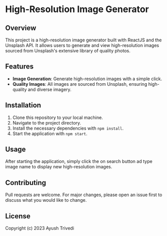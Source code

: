 # High-Resolution Image Generator

## Overview
This project is a high-resolution image generator built with ReactJS and the Unsplash API. It allows users to generate and view high-resolution images sourced from Unsplash's extensive library of quality photos.

## Features
- **Image Generation**: Generate high-resolution images with a simple click.
- **Quality Images**: All images are sourced from Unsplash, ensuring high-quality and diverse imagery.

## Installation
1. Clone this repository to your local machine.
2. Navigate to the project directory.
3. Install the necessary dependencies with `npm install`.
4. Start the application with `npm start`.

## Usage
After starting the application, simply click the on search button ad type image name to display new high-resolution images.

## Contributing
Pull requests are welcome. For major changes, please open an issue first to discuss what you would like to change.

## License
Copyright (c) 2023 Ayush Trivedi
